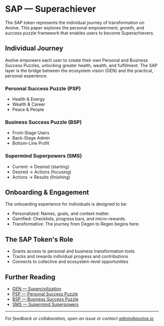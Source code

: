 # SAP — Superachiever

The SAP token represents the individual journey of transformation on Avolve. This paper explores the personal empowerment, growth, and success puzzle framework that enables users to become Superachievers.

## Individual Journey
Avolve empowers each user to create their own Personal and Business Success Puzzles, unlocking greater health, wealth, and fulfillment. The SAP layer is the bridge between the ecosystem vision (GEN) and the practical, personal experience.

### Personal Success Puzzle (PSP)
- Health & Energy
- Wealth & Career
- Peace & People

### Business Success Puzzle (BSP)
- Front-Stage Users
- Back-Stage Admin
- Bottom-Line Profit

### Supermind Superpowers (SMS)
- Current → Desired (starting)
- Desired → Actions (focusing)
- Actions → Results (finishing)

## Onboarding & Engagement
The onboarding experience for individuals is designed to be:
- Personalized: Names, goals, and context matter.
- Gamified: Checklists, progress bars, and micro-rewards.
- Transformative: The journey from Degen to Regen begins here.

## The SAP Token's Role
- Grants access to personal and business transformation tools
- Tracks and rewards individual progress and contributions
- Connects to collective and ecosystem-level opportunities

## Further Reading
- [GEN — Supercivilization](gen-supercivilization.md)
- [PSP — Personal Success Puzzle](psp-personal-success.md)
- [BSP — Business Success Puzzle](bsp-business-success.md)
- [SMS — Supermind Superpowers](sms-supermind-superpowers.md)

---

*For feedback or collaboration, open an issue or contact [admin@avolve.io](mailto:admin@avolve.io)*
